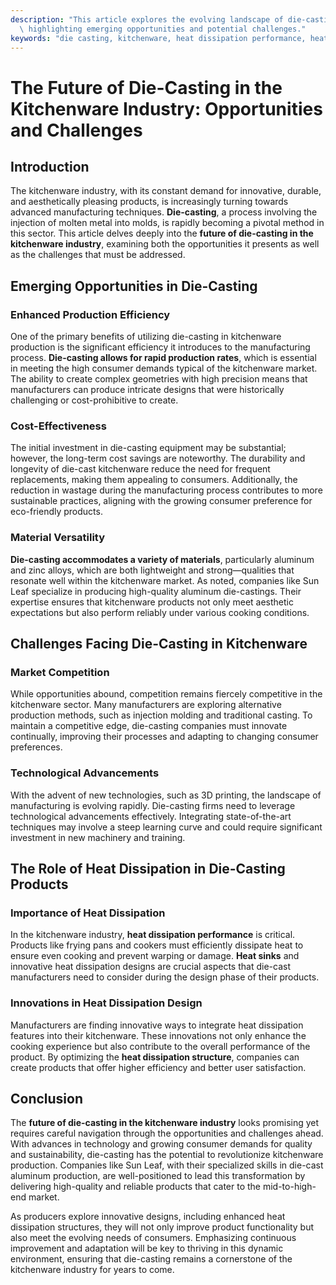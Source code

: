 ```yaml
---
description: "This article explores the evolving landscape of die-casting in the kitchenware sector,\
  \ highlighting emerging opportunities and potential challenges."
keywords: "die casting, kitchenware, heat dissipation performance, heat sink"
---
```

# The Future of Die-Casting in the Kitchenware Industry: Opportunities and Challenges

## Introduction

The kitchenware industry, with its constant demand for innovative, durable, and aesthetically pleasing products, is increasingly turning towards advanced manufacturing techniques. **Die-casting**, a process involving the injection of molten metal into molds, is rapidly becoming a pivotal method in this sector. This article delves deeply into the **future of die-casting in the kitchenware industry**, examining both the opportunities it presents as well as the challenges that must be addressed.

## Emerging Opportunities in Die-Casting

### Enhanced Production Efficiency

One of the primary benefits of utilizing die-casting in kitchenware production is the significant efficiency it introduces to the manufacturing process. **Die-casting allows for rapid production rates**, which is essential in meeting the high consumer demands typical of the kitchenware market. The ability to create complex geometries with high precision means that manufacturers can produce intricate designs that were historically challenging or cost-prohibitive to create.

### Cost-Effectiveness

The initial investment in die-casting equipment may be substantial; however, the long-term cost savings are noteworthy. The durability and longevity of die-cast kitchenware reduce the need for frequent replacements, making them appealing to consumers. Additionally, the reduction in wastage during the manufacturing process contributes to more sustainable practices, aligning with the growing consumer preference for eco-friendly products.

### Material Versatility

**Die-casting accommodates a variety of materials**, particularly aluminum and zinc alloys, which are both lightweight and strong—qualities that resonate well within the kitchenware market. As noted, companies like Sun Leaf specialize in producing high-quality aluminum die-castings. Their expertise ensures that kitchenware products not only meet aesthetic expectations but also perform reliably under various cooking conditions.

## Challenges Facing Die-Casting in Kitchenware

### Market Competition

While opportunities abound, competition remains fiercely competitive in the kitchenware sector. Many manufacturers are exploring alternative production methods, such as injection molding and traditional casting. To maintain a competitive edge, die-casting companies must innovate continually, improving their processes and adapting to changing consumer preferences.

### Technological Advancements

With the advent of new technologies, such as 3D printing, the landscape of manufacturing is evolving rapidly. Die-casting firms need to leverage technological advancements effectively. Integrating state-of-the-art techniques may involve a steep learning curve and could require significant investment in new machinery and training.

## The Role of Heat Dissipation in Die-Casting Products

### Importance of Heat Dissipation

In the kitchenware industry, **heat dissipation performance** is critical. Products like frying pans and cookers must efficiently dissipate heat to ensure even cooking and prevent warping or damage. **Heat sinks** and innovative heat dissipation designs are crucial aspects that die-cast manufacturers need to consider during the design phase of their products.

### Innovations in Heat Dissipation Design

Manufacturers are finding innovative ways to integrate heat dissipation features into their kitchenware. These innovations not only enhance the cooking experience but also contribute to the overall performance of the product. By optimizing the **heat dissipation structure**, companies can create products that offer higher efficiency and better user satisfaction.

## Conclusion

The **future of die-casting in the kitchenware industry** looks promising yet requires careful navigation through the opportunities and challenges ahead. With advances in technology and growing consumer demands for quality and sustainability, die-casting has the potential to revolutionize kitchenware production. Companies like Sun Leaf, with their specialized skills in die-cast aluminum production, are well-positioned to lead this transformation by delivering high-quality and reliable products that cater to the mid-to-high-end market.

As producers explore innovative designs, including enhanced heat dissipation structures, they will not only improve product functionality but also meet the evolving needs of consumers. Emphasizing continuous improvement and adaptation will be key to thriving in this dynamic environment, ensuring that die-casting remains a cornerstone of the kitchenware industry for years to come.
